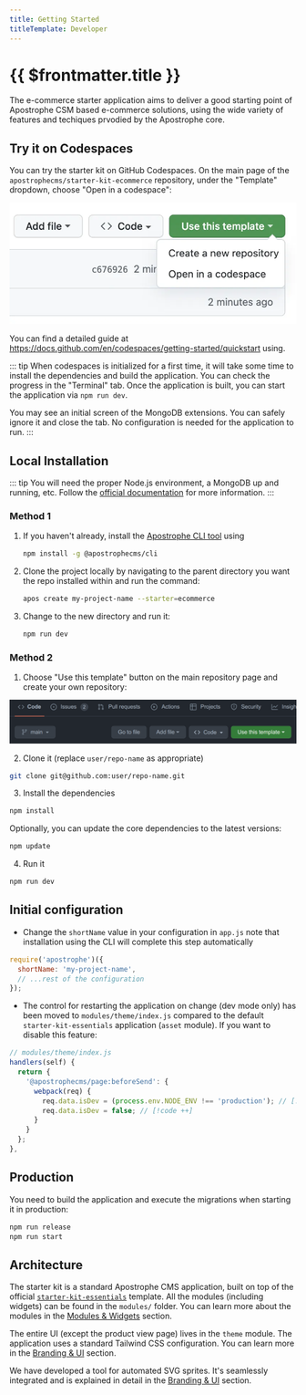 ```yaml
---
title: Getting Started
titleTemplate: Developer
---
```


# {{ $frontmatter.title }}

The e-commerce starter application aims to deliver a good starting point of Apostrophe CSM based e-commerce solutions, using the wide variety of features and techiques prvodied by the Apostrophe core. 

## Try it on Codespaces

You can try the starter kit on GitHub Codespaces. On the main page of the `apostrophecms/starter-kit-ecommerce` repository, under the "Template" dropdown, choose "Open in a codespace":

![Try it on Codespaces](../images/use-codespaces.webp)

You can find a detailed guide at https://docs.github.com/en/codespaces/getting-started/quickstart using.

::: tip
When codespaces is initialized for a first time, it will take some time to install the dependencies and build the application. You can check the progress in the "Terminal" tab. Once the application is built, you can start the application via `npm run dev`.

You may see an initial screen of the MongoDB extensions. You can safely ignore it and close the tab. No configuration is needed for the application to run.
:::

## Local Installation

::: tip
You will need the proper Node.js environment, a MongoDB up and running, etc. Follow the [official documentation](https://v3.docs.apostrophecms.org/guide/setting-up.html) for more information.
:::

### Method 1

1. If you haven't already, install the [Apostrophe CLI tool](https://v3.docs.apostrophecms.org/guide/setting-up.html#the-apostrophe-cli-tool) using 
   ``` sh
   npm install -g @apostrophecms/cli
   ```
   
2. Clone the project locally by navigating to the parent directory you want the repo installed within and run the command:
   ``` sh
   apos create my-project-name --starter=ecommerce
   ```
3. Change to the new directory and run it:
   ``` sh
   npm run dev
   ```

### Method 2

1. Choose "Use this template" button on the main repository page and create your own repository:

![Use Template GitHub](../images/use-gh-template.png)

2. Clone it (replace `user/repo-name` as appropriate)
```sh
git clone git@github.com:user/repo-name.git
```

3. Install the dependencies

```sh
npm install
```
Optionally, you can update the core dependencies to the latest versions:
```sh
npm update
```

4. Run it

```sh
npm run dev
```

## Initial configuration

- Change the `shortName` value in your configuration in `app.js` note that installation using the CLI will complete this step automatically
```js
require('apostrophe')({
  shortName: 'my-project-name',
  // ...rest of the configuration
});
```
- The control for restarting the application on change (dev mode only) has been moved to `modules/theme/index.js` compared to the default `starter-kit-essentials` application (`asset` module). If you want to disable this feature:
```js
// modules/theme/index.js
handlers(self) {
  return {
    '@apostrophecms/page:beforeSend': {
      webpack(req) {
        req.data.isDev = (process.env.NODE_ENV !== 'production'); // [!code --]
        req.data.isDev = false; // [!code ++]
      }
    }
  };
},
```

## Production

You need to build the application and execute the migrations when starting it in production:

```sh
npm run release
npm run start
```

## Architecture

The starter kit is a standard Apostrophe CMS application, built on top of the official [`starter-kit-essentials`](https://github.com/apostrophecms/starter-kit-essentials) template. All the modules (including widgets) can be found in the `modules/` folder. You can learn more about the modules in the [Modules & Widgets](./modules-and-widgets.md) section. 

The entire UI (except the product view page) lives in the `theme` module. The application uses a standard Tailwind CSS configuration. You can learn more in the [Branding & UI](./branding-and-ui.md) section.

We have developed a tool for automated SVG sprites. It's seamlessly integrated and is explained in detail in the [Branding & UI](./branding-and-ui.md) section.



